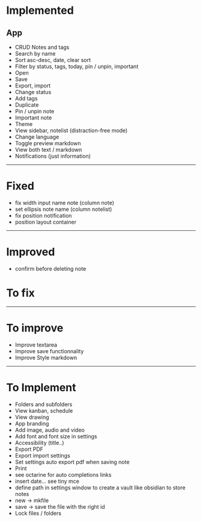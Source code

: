 # Implemented

## App
- CRUD Notes and tags
- Search by name
- Sort asc-desc, date, clear sort
- Filter by status, tags, today, pin / unpin, important
- Open
- Save
- Export, import
- Change status
- Add tags
- Duplicate
- Pin / unpin note
- Important note
- Theme
- View sidebar, notelist (distraction-free mode)
- Change language
- Toggle preview markdown
- View both text / markdown
- Notifications (just information)

---

# Fixed
- fix width input name note (column note)
- set ellipsis note name (column notelist)
- fix position notification
- position layout container
---

# Improved 
- confirm before deleting note

# To fix

---

# To improve
- Improve textarea
- Improve save functionnality
- Improve Style markdown
---

# To Implement
- Folders and subfolders
- View kanban, schedule
- View drawing
- App branding
- Add image, audio and video
- Add font and font size in settings
- Accessibility (title..)
- Export PDF
- Export import settings
- Set settings auto export pdf when saving note
- Print
- see octarine for auto completions links
- insert date... see tiny mce
- define path in settings window to create a vault like obsidian to store notes
- new -> mkfile
- save -> save the file with the right id
- Lock files / folders 

